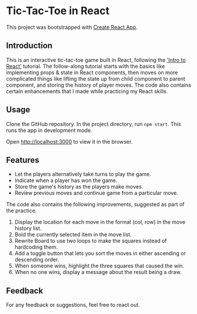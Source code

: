 # Tic-Tac-Toe in React

This project was bootstrapped with [Create React App](https://github.com/facebook/create-react-app).

## Introduction

This is an interactive tic-tac-toe game built in React, following the ['Intro to React'](https://reactjs.org/tutorial/tutorial.html) tutorial. The follow-along tutorial starts with the basics like implementing props & state in React components, then moves on more complicated things like lifting the state up from child component to parent component, and storing the history of player moves. The code also contains certain enhancements that I made while practicing my React skills.

## Usage

Clone the GitHub repository. In the project directory, run `npm start`. This runs the app in development mode.

Open <http://localhost:3000> to view it in the browser.

## Features

* Let the players alternatively take turns to play the game.
* Indicate when a player has won the game.
* Store the game's history as the players make moves.
* Review previous moves and continue game from a particular move.

The code also contains the following improvements, suggested as part of the practice.

1. Display the location for each move in the format (col, row) in the move history list.
2. Bold the currently selected item in the move list.
3. Rewrite Board to use two loops to make the squares instead of hardcoding them.
4. Add a toggle button that lets you sort the moves in either ascending or descending order.
5. When someone wins, highlight the three squares that caused the win.
6. When no one wins, display a message about the result being a draw.

## Feedback

For any feedback or suggestions, feel free to react out.
